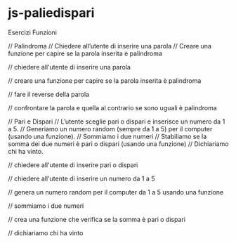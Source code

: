 # js-paliedispari
Esercizi Funzioni

// Palindroma
// Chiedere all’utente di inserire una parola
// Creare una funzione per capire se la parola inserita è palindroma

// chiedere all'utente di inserire una parola

// creare una funzione per capire se la parola inserita è palindroma 

// fare il reverse della parola

// confrontare la parola e quella al contrario se sono uguali è palindroma


// Pari e Dispari
// L’utente sceglie pari o dispari e inserisce un numero da 1 a 5.
// Generiamo un numero random (sempre da 1 a 5) per il computer (usando una funzione).
// Sommiamo i due numeri
// Stabiliamo se la somma dei due numeri è pari o dispari (usando una funzione)
// Dichiariamo chi ha vinto.

// chiedere all'utente di inserire pari o dispari

// chiedere all'utente di inserire un numero da 1 a 5

// genera un numero random per il computer da 1 a 5 usando una funzione

// sommiamo i due numeri

// crea una funzione che verifica se la somma è pari o dispari

// dichiariamo chi ha vinto